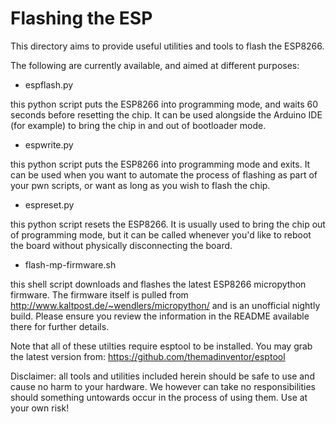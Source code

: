 # Flashing the ESP

This directory aims to provide useful utilities and tools to flash the ESP8266.

The following are currently available, and aimed at different purposes:

* espflash.py

this python script puts the ESP8266 into programming mode, and waits 60 seconds before resetting the chip. It can be used alongside the Arduino IDE (for example) to bring the chip in and out of bootloader mode.

* espwrite.py

this python script puts the ESP8266 into programming mode and exits. It can be used when you want to automate the process of flashing as part of your pwn scripts, or want as long as you wish to flash the chip.

* espreset.py

this python script resets the ESP8266. It is usually used to bring the chip out of programming mode, but it can be called whenever you'd like to reboot the board without physically disconnecting the board.

* flash-mp-firmware.sh

this shell script downloads and flashes the latest ESP8266 micropython firmware. The firmware itself is pulled from http://www.kaltpost.de/~wendlers/micropython/ and is an unofficial nightly build. Please ensure you review the information in the README available there for further details.

Note that all of these utilties require esptool to be installed. You may grab the latest version from: https://github.com/themadinventor/esptool

Disclaimer: all tools and utilities included herein should be safe to use and cause no harm to your hardware. We however can take no responsibilities should something untowards occur in the process of using them. Use at your own risk!